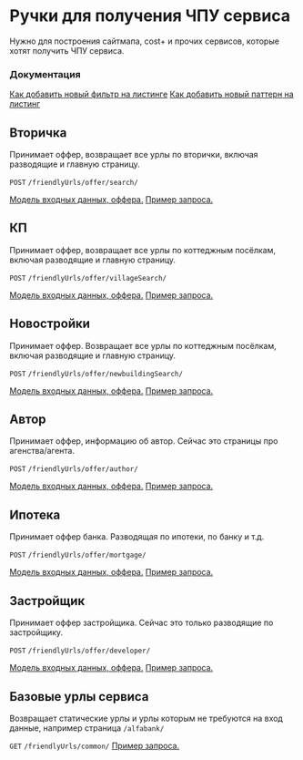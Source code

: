 # Ручки для получения ЧПУ сервиса

Нужно для построения сайтмапа, cost+ и прочих сервисов, которые хотят получить ЧПУ сервиса.

### Документация
[Как добавить новый фильтр на листинге](./addFilterListing.md)
[Как добавить новый паттерн на листинг](./addPatternListing.md)

## Вторичка

Принимает оффер, возвращает все урлы по вторички, включая разводящие и главную страницу.

`POST` `/friendlyUrls/offer/search/`

[Модель входных данных, оффера.](https://a.yandex-team.ru/arcadia/classifieds/realty-frontend/realty-seo-api/types/friendlyUrls/searchOffer.ts#L21)
[Пример запроса.](https://paste.yandex-team.ru/10313279)

## КП

Принимает оффер, возвращает все урлы по коттеджным посёлкам, включая разводящие и главную страницу.

`POST` `/friendlyUrls/offer/villageSearch/`

[Модель входных данных, оффера.](https://a.yandex-team.ru/arcadia/classifieds/realty-frontend/realty-seo-api/types/friendlyUrls/villageSearchOffer.ts#L4)
[Пример запроса.](https://paste.yandex-team.ru/10313285)

## Новостройки

Принимает оффер. Возвращает все урлы по коттеджным посёлкам, включая разводящие и главную страницу.

`POST` `/friendlyUrls/offer/newbuildingSearch/`

[Модель входных данных, оффера.](https://a.yandex-team.ru/arcadia/classifieds/realty-frontend/realty-seo-api/types/friendlyUrls/newbuildingOffer.ts#L7)
[Пример запроса.](https://paste.yandex-team.ru/10313292)

## Автор

Принимает оффер, информацию об автор. Сейчас это страницы про агенства/агента.

`POST` `/friendlyUrls/offer/author/`

[Модель входных данных, оффера.](https://a.yandex-team.ru/arcadia/classifieds/realty-frontend/realty-seo-api/types/friendlyUrls/authorOffer.ts#L3)
[Пример запроса.](https://paste.yandex-team.ru/10313296)

## Ипотека

Принимает оффер банка. Разводящая по ипотеки, по банку и т.д.

`POST` `/friendlyUrls/offer/mortgage/`

[Модель входных данных, оффера.](https://a.yandex-team.ru/arcadia/classifieds/realty-frontend/realty-seo-api/types/friendlyUrls/mortgageSearchOffer.ts#L3)
[Пример запроса.](https://paste.yandex-team.ru/10313297)

## Застройщик

Принимает оффер застройщика. Сейчас это только разводящие по застройщику.

`POST` `/friendlyUrls/offer/developer/`

[Модель входных данных, оффера.](https://a.yandex-team.ru/arcadia/classifieds/realty-frontend/realty-seo-api/types/friendlyUrls/mortgageSearchOffer.ts#L3)
[Пример запроса.](https://paste.yandex-team.ru/10313301)


## Базовые урлы сервиса

Возвращает статические урлы и урлы которым не требуются на вход данные, например страница `/alfabank/`

`GET` `/friendlyUrls/common/`
[Пример запроса.](https://paste.yandex-team.ru/10313302)
